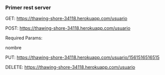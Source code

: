 ### Primer rest server

GET: https://thawing-shore-34118.herokuapp.com/usuario

POST: https://thawing-shore-34118.herokuapp.com/usuario

Required Params:

nombre

PUT: https://thawing-shore-34118.herokuapp.com/usuario/1561516516515

DELETE: https://thawing-shore-34118.herokuapp.com/usuario
